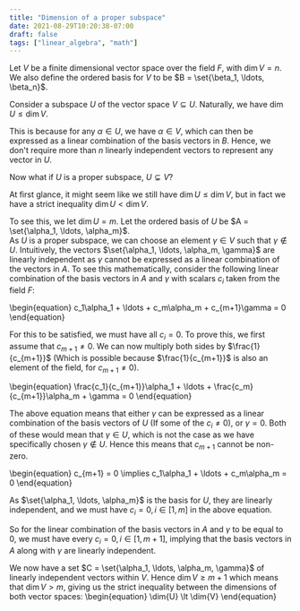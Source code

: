 ```yaml
---
title: "Dimension of a proper subspace"
date: 2021-08-29T10:20:38-07:00
draft: false
tags: ["linear_algebra", "math"]
---
```


Let $V$ be a finite dimensional vector space over the field $F$, with $\dim{V} = n$.  
We also define the ordered basis for $V$ to be $B = \set{\beta_1, \ldots, \beta_n}$.

Consider a subspace $U$ of the vector space $V \subseteq U$. Naturally, we have $\dim{U} \leq \dim{V}$.  

This is because for any $\alpha \in U$, we have $\alpha \in V$, which can then be expressed as a linear combination of the basis vectors in $B$. Hence, we don't require more than $n$ linearly independent vectors to represent any vector in $U$.

Now what if $U$ is a proper subspace, $U \subsetneq V$?

At first glance, it might seem like we still have $\dim{U} \leq \dim{V}$, but in fact we have a strict inequality $\dim{U} \lt \dim{V}$.

To see this, we let $\dim{U} = m$. Let the ordered basis of $U$ be $A = \set{\alpha_1, \ldots, \alpha_m}$.  
As $U$ is a proper subspace, we can choose an element $\gamma \in V$ such that $\gamma \not\in U$. Intuitively, the vectors $\set{\alpha_1, \ldots, \alpha_m, \gamma}$ are linearly independent as $\gamma$ cannot be expressed as a linear combination of the vectors in $A$. To see this mathematically, consider the following linear combination of the basis vectors in $A$ and $\gamma$ with scalars $c_i$ taken from the field $F$:

\begin{equation}
c_1\alpha_1 + \ldots + c_m\alpha_m + c_{m+1}\gamma = 0
\end{equation}

For this to be satisfied, we must have all $c_i = 0$. To prove this, we first assume that $c_{m+1} \neq 0$. We can now multiply both sides by $\frac{1}{c_{m+1}}$ (Which is possible because $\frac{1}{c_{m+1}}$ is also an element of the field, for $c_{m+1} \neq 0$).

\begin{equation}
\frac{c_1}{c_{m+1}}\alpha_1 + \ldots + \frac{c_m}{c_{m+1}}\alpha_m + \gamma = 0
\end{equation}

The above equation means that either $\gamma$ can be expressed as a linear combination of the basis vectors of $U$ (If some of the $c_i \neq 0$), or $\gamma = 0$. Both of these would mean that $\gamma \in U$, which is not the case as we have specifically chosen $\gamma \not\in U$. Hence this means that $c_{m+1}$ cannot be non-zero.

\begin{equation}
c_{m+1} = 0 \implies c_1\alpha_1 + \ldots + c_m\alpha_m = 0
\end{equation}

As $\set{\alpha_1, \ldots, \alpha_m}$ is the basis for $U$, they are linearly independent, and we must have $c_i = 0, i \in [1, m]$ in the above equation.

So for the linear combination of the basis vectors in $A$ and $\gamma$ to be equal to $0$, we must have every $c_i = 0, i \in [1, m+1]$, implying that the basis vectors in $A$ along with $\gamma$ are linearly independent.

We now have a set $C = \set{\alpha_1, \ldots, \alpha_m, \gamma}$ of linearly independent vectors within $V$.
Hence $\dim{V} \ge m+1$ which means that $\dim{V} \gt m$, giving us the strict inequality between the dimensions of both vector spaces:
\begin{equation}
\dim{U} \lt \dim{V}
\end{equation}



